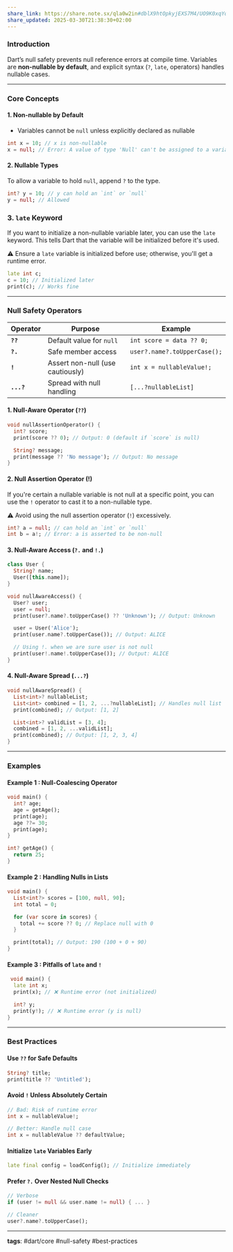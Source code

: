 ```yaml
---
share_link: https://share.note.sx/qla0w2in#dblX9htOpkyjEXS7M4/UO9K0xqYqbQY7eJrv0Z9wtVE
share_updated: 2025-03-30T21:38:30+02:00
---
```

### Introduction

Dart’s null safety prevents null reference errors at compile time. Variables are **non-nullable by default**, and explicit syntax (`?`, `late`, operators) handles nullable cases.

---
### Core Concepts
#### 1. Non-nullable by Default
- Variables cannot be `null` unless explicitly declared as nullable
```dart
int x = 10; // x is non-nullable
x = null; // Error: A value of type 'Null' can't be assigned to a variable of type 'int'
```

#### 2. Nullable Types

To allow a variable to hold `null`, append `?` to the type.

```dart
int? y = 10; // y can hold an `int` or `null`
y = null; // Allowed
```

### 3. `late` Keyword

If you want to initialize a non-nullable variable later, you can use the `late` keyword. This tells Dart that the variable will be initialized before it's used.

⚠️ Ensure a `late` variable is initialized before use; otherwise, you'll get a runtime error.

```dart
late int c;
c = 10; // Initialized later
print(c); // Works fine
```
---


### Null Safety Operators

|Operator|Purpose|Example|
|---|---|---|
|**`??`**|Default value for `null`|`int score = data ?? 0;`|
|**`?.`**|Safe member access|`user?.name?.toUpperCase();`|
|**`!`**|Assert non-null (use cautiously)|`int x = nullableValue!;`|
|**`...?`**|Spread with null handling|`[...?nullableList]`|

#### 1. Null-Aware Operator (`??`)

```dart
void nullAssertionOperator() {
  int? score;
  print(score ?? 0); // Output: 0 (default if `score` is null)

  String? message;
  print(message ?? 'No message'); // Output: No message
}
```


#### 2. Null Assertion Operator (!)

If you're certain a nullable variable is not null at a specific point, you can use the `!` operator to cast it to a non-nullable type.

⚠️ Avoid using the null assertion operator (`!`) excessively.

```dart
int? a = null; // can hold an `int` or `null`
int b = a!; // Error: a is asserted to be non-null
```

#### 3. Null-Aware Access (`?.` and `!.`)

```dart
class User {
  String? name;
  User([this.name]);
}

void nullAwareAccess() {
  User? user;
  user = null;
  print(user?.name?.toUpperCase() ?? 'Unknown'); // Output: Unknown

  user = User('Alice');
  print(user.name?.toUpperCase()); // Output: ALICE

  // Using !. when we are sure user is not null
  print(user!.name!.toUpperCase()); // Output: ALICE
}
```

#### 4. Null-Aware Spread (`...?`)

```dart
void nullAwareSpread() {
  List<int>? nullableList;
  List<int> combined = [1, 2, ...?nullableList]; // Handles null list
  print(combined); // Output: [1, 2]

  List<int>? validList = [3, 4];
  combined = [1, 2, ...validList];
  print(combined); // Output: [1, 2, 3, 4]
}
```
---

### Examples

#### Example 1 : Null-Coalescing Operator

```dart
void main() {
  int? age;
  age = getAge();
  print(age);
  age ??= 30; 
  print(age);
}

int? getAge() {
  return 25;
}
```

#### Example 2 : Handling Nulls in Lists

```dart
void main() {
  List<int?> scores = [100, null, 90];
  int total = 0;

  for (var score in scores) {
    total += score ?? 0; // Replace null with 0
  }

  print(total); // Output: 190 (100 + 0 + 90)
}
```

#### Example 3 : Pitfalls of `late` and `!`

```dart
 void main() {  
  late int x;  
  print(x); // ❌ Runtime error (not initialized)  

  int? y;  
  print(y!); // ❌ Runtime error (y is null)  
}  
```

---

### Best Practices

#### Use `??` for Safe Defaults

```dart
String? title;  
print(title ?? 'Untitled');  
```

#### Avoid `!` Unless Absolutely Certain

```dart
// Bad: Risk of runtime error  
int x = nullableValue!;  

// Better: Handle null case  
int x = nullableValue ?? defaultValue;  
```

#### Initialize `late` Variables Early

```dart
late final config = loadConfig(); // Initialize immediately  
```

#### Prefer `?.` Over Nested Null Checks

```dart
// Verbose  
if (user != null && user.name != null) { ... }  

// Cleaner  
user?.name?.toUpperCase();  
```

---

**tags**: #dart/core #null-safety #best-practices